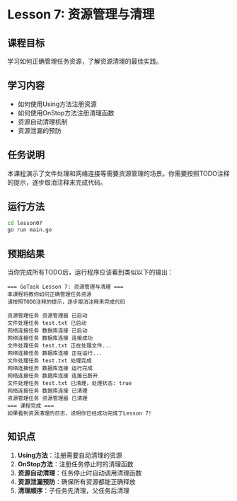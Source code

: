 # Lesson 7: 资源管理与清理

## 课程目标
学习如何正确管理任务资源，了解资源清理的最佳实践。

## 学习内容
- 如何使用Using方法注册资源
- 如何使用OnStop方法注册清理函数
- 资源自动清理机制
- 资源泄漏的预防

## 任务说明
本课程演示了文件处理和网络连接等需要资源管理的场景。你需要按照TODO注释的提示，逐步取消注释来完成代码。

## 运行方法
```bash
cd lesson07
go run main.go
```

## 预期结果
当你完成所有TODO后，运行程序应该看到类似以下的输出：
```
=== GoTask Lesson 7: 资源管理与清理 ===
本课程将教你如何正确管理任务资源
请按照TODO注释的提示，逐步取消注释来完成代码

资源管理任务 资源管理器 已启动
文件处理任务 test.txt 已启动
网络连接任务 数据库连接 已启动
网络连接任务 数据库连接 连接成功
文件处理任务 test.txt 正在处理文件...
网络连接任务 数据库连接 正在运行...
文件处理任务 test.txt 处理完成
网络连接任务 数据库连接 运行完成
网络连接任务 数据库连接 连接已断开
文件处理任务 test.txt 已清理，处理状态: true
网络连接任务 数据库连接 已清理
资源管理任务 资源管理器 已清理
=== 课程完成 ===
如果看到资源清理的日志，说明你已经成功完成了Lesson 7!
```

## 知识点
1. **Using方法**：注册需要自动清理的资源
2. **OnStop方法**：注册任务停止时的清理函数
3. **资源自动清理**：任务停止时自动调用清理函数
4. **资源泄漏预防**：确保所有资源都能正确释放
5. **清理顺序**：子任务先清理，父任务后清理
